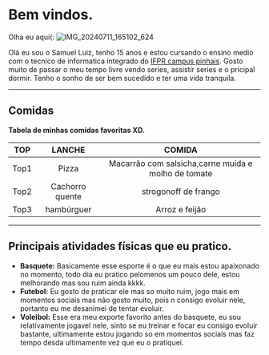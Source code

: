 # Bem vindos.
Olha eu aqui(:
![IMG_20240711_165102_624](https://github.com/user-attachments/assets/b82dd105-a7e8-4d72-b6c7-f285a80caf00)

Olá eu sou o Samuel Luiz, tenho 15 anos e estou cursando o ensino medio com 
o tecnico de informatica integrado do [IFPR campus pinhais](https://ifpr.edu.br/).
Gosto muito de passar o meu tempo livre vendo series, assistir series e o pricipal dormir.
Tenho o sonho de ser bem sucedido e ter uma vida tranquila.

*******
## Comidas
**Tabela de minhas comidas favoritas XD.**

|**TOP**|**LANCHE**|**COMIDA**|
|:-----:|:--------:|:--------:|
|Top1|Pizza|Macarrão com salsicha,carne muida e molho de tomate|
|Top2|Cachorro quente|strogonoff de frango|
|Top3|hambúrguer|Arroz e feijão|

*******
## Principais atividades físicas que eu pratico.

* **Basquete:** Basicamente esse esporte é o que eu mais estou apaixonado no momento, todo dia eu pratico pelomenos um pouco dele, estou melhorando mas sou ruim ainda kkkk.
*  **Futebol:** Eu gosto de praticar ele mas so muito ruim, jogo mais em momentos sociais mas não gosto muito, pois n consigo evoluir nele, portanto eu me desanimei de tentar evoluir.
*  **Voleibol:** Esse era meu exporte favorito antes do basquete, eu sou relativamente jogavel nele, sinto se eu treinar e focar eu consigo evoluir bastante, ultimamente estou jogando so em momentos sociais mas faz tempo desda ultimamente vez que eu o pratiquei.

